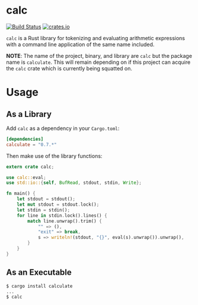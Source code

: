 # calc
[![Build Status](https://travis-ci.org/redox-os/calc.svg?branch=master)](https://travis-ci.org/redox-os/calc)
[![crates.io](https://meritbadge.herokuapp.com/calculate)](https://crates.io/crates/calculate)


`calc` is a Rust library for tokenizing and evaluating arithmetic expressions with a command line application of the same name included.

**NOTE**: The name of the project, binary, and library are `calc` but the package name is `calculate`. This will remain depending on if this project can acquire the `calc` crate which is currently being squatted on.

# Usage

## As a Library

Add `calc` as a dependency in your `Cargo.toml`:
```toml
[dependencies]
calculate = "0.7.*"
```

Then make use of the library functions:
```rust
extern crate calc;

use calc::eval;
use std::io::{self, BufRead, stdout, stdin, Write};

fn main() {
    let stdout = stdout();
    let mut stdout = stdout.lock();
    let stdin = stdin();
    for line in stdin.lock().lines() {
        match line.unwrap().trim() {
            "" => (),
            "exit" => break,
            s => writeln!(stdout, "{}", eval(s).unwrap()).unwrap(),
        }
    }
}
```

## As an Executable

```bash
$ cargo install calculate
...
$ calc
```
